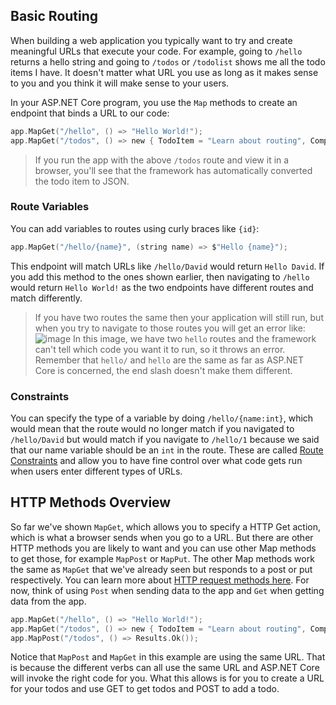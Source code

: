## Basic Routing

When building a web application you typically want to try and create meaningful URLs that execute your code. For example, going to `/hello` returns a hello string and going to `/todos` or `/todolist` shows me all the todo items I have. It doesn't matter what URL you use as long as it makes sense to you and you think it will make sense to your users.

In your ASP.NET Core program, you use the `Map` methods to create an endpoint that binds a URL to our code:

```c
app.MapGet("/hello", () => "Hello World!");
app.MapGet("/todos", () => new { TodoItem = "Learn about routing", Complete = false });
```

> If you run the app with the above `/todos` route and view it in a browser, you'll see that the framework has automatically converted the todo item to JSON.

### Route Variables

You can add variables to routes using curly braces like `{id}`:

```c
app.MapGet("/hello/{name}", (string name) => $"Hello {name}");
```

This endpoint will match URLs like `/hello/David` would return `Hello David`. If you add this method to the ones shown earlier, then navigating to `/hello` would return `Hello World!` as the two endpoints have different routes and match differently.

> If you have two routes the same then your application will still run, but when you try to navigate to those routes you will get an error like:
![image](https://user-images.githubusercontent.com/234688/128390787-b3ab9769-a0c4-4a67-9d16-716bc52b4416.png)
In this image, we have two `hello` routes and the framework can't tell which code you want it to run, so it throws an error. Remember that `hello/` and `hello` are the same as far as ASP.NET Core is concerned, the end slash doesn't make them different.

### Constraints

You can specify the type of a variable by doing `/hello/{name:int}`, which would mean that the route would no longer match if you navigated to `/hello/David` but would match if you navigate to `/hello/1` because we said that our name variable should be an `int` in the route. These are called [Route Constraints](https://docs.microsoft.com/aspnet/core/fundamentals/routing?view=aspnetcore-5.0#route-constraint-reference) and allow you to have fine control over what code gets run when users enter different types of URLs.

## HTTP Methods Overview

So far we've shown `MapGet`, which allows you to specify a HTTP Get action, which is what a browser sends when you go to a URL. But there are other HTTP methods you are likely to want and you can use other Map methods to get those, for example `MapPost` or `MapPut`. The other Map methods work the same as `MapGet` that we've already seen but responds to a post or put respectively. You can learn more about [HTTP request methods here](https://developer.mozilla.org/en-US/docs/Web/HTTP/Methods). For now, think of using `Post` when sending data to the app and `Get` when getting data from the app.

```c
app.MapGet("/hello", () => "Hello World!");
app.MapGet("/todos", () => new { TodoItem = "Learn about routing", Complete = false });
app.MapPost("/todos", () => Results.Ok());
```

Notice that `MapPost` and `MapGet` in this example are using the same URL. That is because the different verbs can all use the same URL and ASP.NET Core will invoke the right code for you. What this allows is for you to create a URL for your todos and use GET to get todos and POST to add a todo.
